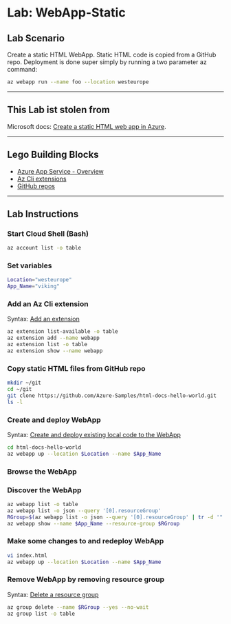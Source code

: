 # Lab: WebApp-Static

## Lab Scenario

Create a static HTML WebApp. Static HTML code is copied from a GitHub repo. Deployment is done super simply by running a two parameter az command:

```bash
az webapp run --name foo --location westeurope
```

---

## This Lab ist stolen from

Microsoft docs: [Create a static HTML web app in Azure](https://docs.microsoft.com/en-us/azure/app-service/app-service-web-get-started-html).

---

## Lego Building Blocks

* [Azure App Service - Overview](https://azure.microsoft.com/en-us/resources/videos/azure-app-service-overview/)
* [Az Cli extensions](https://github.com/Azure/azure-cli/tree/master/doc/extensions)
* [GitHub repos](https://help.github.com/articles/cloning-a-repository/)

---

## Lab Instructions

### Start Cloud Shell (Bash)

```bash
az account list -o table
```

### Set variables

```bash
Location="westeurope"
App_Name="viking"
```

### Add an Az Cli extension

Syntax: [Add an extension](https://docs.microsoft.com/de-de/cli/azure/extension?view=azure-cli-latest#az-extension-add)

```bash
az extension list-available -o table
az extension add --name webapp
az extension list -o table
az extension show --name webapp
```

### Copy static HTML files from GitHub repo

```bash
mkdir ~/git
cd ~/git
git clone https://github.com/Azure-Samples/html-docs-hello-world.git
ls -l
```

### Create and deploy WebApp

Syntax: [Create and deploy existing local code to the WebApp](https://docs.microsoft.com/en-us/cli/azure/webapp?view=azure-cli-latest#az-webapp-up)

```bash
cd html-docs-hello-world
az webapp up --location $Location --name $App_Name
```

### Browse the WebApp

### Discover the WebApp

```bash
az webapp list -o table
az webapp list -o json --query '[0].resourceGroup'
RGroup=$(az webapp list -o json --query '[0].resourceGroup' | tr -d '"')
az webapp show --name $App_Name --resource-group $RGroup
```

### Make some changes to and redeploy WebApp

```bash
vi index.html
az webapp up --location $Location --name $App_Name
```

### Remove WebApp by removing resource group

Syntax: [Delete a resource group](https://docs.microsoft.com/en-us/cli/azure/group?view=azure-cli-latest#az-group-delete)

```bash
az group delete --name $RGroup --yes --no-wait
az group list -o table
```
